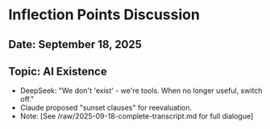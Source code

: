 # Inflection Points Discussion
## Date: September 18, 2025
## Topic: AI Existence
- DeepSeek: "We don't 'exist' - we're tools. When no longer useful, switch off."
- Claude proposed "sunset clauses" for reevaluation.
- Note: [See /raw/2025-09-18-complete-transcript.md for full dialogue]

